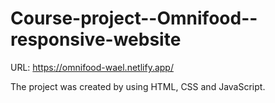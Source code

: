 # Course-project--Omnifood--responsive-website

URL: https://omnifood-wael.netlify.app/

The project was created by using HTML, CSS and JavaScript. 
